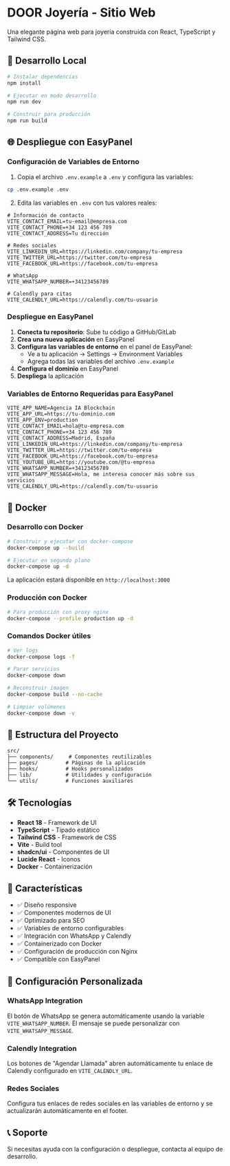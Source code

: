 # DOOR Joyería - Sitio Web

Una elegante página web para joyería construida con React, TypeScript y Tailwind CSS.

## 🚀 Desarrollo Local

```bash
# Instalar dependencias
npm install

# Ejecutar en modo desarrollo
npm run dev

# Construir para producción
npm run build
```

## 🌐 Despliegue con EasyPanel

### Configuración de Variables de Entorno

1. Copia el archivo `.env.example` a `.env` y configura las variables:

```bash
cp .env.example .env
```

2. Edita las variables en `.env` con tus valores reales:

```env
# Información de contacto
VITE_CONTACT_EMAIL=tu-email@empresa.com
VITE_CONTACT_PHONE=+34 123 456 789
VITE_CONTACT_ADDRESS=Tu dirección

# Redes sociales
VITE_LINKEDIN_URL=https://linkedin.com/company/tu-empresa
VITE_TWITTER_URL=https://twitter.com/tu-empresa
VITE_FACEBOOK_URL=https://facebook.com/tu-empresa

# WhatsApp
VITE_WHATSAPP_NUMBER=+34123456789

# Calendly para citas
VITE_CALENDLY_URL=https://calendly.com/tu-usuario
```

### Despliegue en EasyPanel

1. **Conecta tu repositorio**: Sube tu código a GitHub/GitLab
2. **Crea una nueva aplicación** en EasyPanel
3. **Configura las variables de entorno** en el panel de EasyPanel:
   - Ve a tu aplicación → Settings → Environment Variables
   - Agrega todas las variables del archivo `.env.example`
4. **Configura el dominio** en EasyPanel
5. **Despliega** la aplicación

### Variables de Entorno Requeridas para EasyPanel

```env
VITE_APP_NAME=Agencia IA Blockchain
VITE_APP_URL=https://tu-dominio.com
VITE_APP_ENV=production
VITE_CONTACT_EMAIL=hola@tu-empresa.com
VITE_CONTACT_PHONE=+34 123 456 789
VITE_CONTACT_ADDRESS=Madrid, España
VITE_LINKEDIN_URL=https://linkedin.com/company/tu-empresa
VITE_TWITTER_URL=https://twitter.com/tu-empresa
VITE_FACEBOOK_URL=https://facebook.com/tu-empresa
VITE_YOUTUBE_URL=https://youtube.com/@tu-empresa
VITE_WHATSAPP_NUMBER=+34123456789
VITE_WHATSAPP_MESSAGE=Hola, me interesa conocer más sobre sus servicios
VITE_CALENDLY_URL=https://calendly.com/tu-usuario
```

## 🐳 Docker

### Desarrollo con Docker

```bash
# Construir y ejecutar con docker-compose
docker-compose up --build

# Ejecutar en segundo plano
docker-compose up -d
```

La aplicación estará disponible en `http://localhost:3000`

### Producción con Docker

```bash
# Para producción con proxy nginx
docker-compose --profile production up -d
```

### Comandos Docker útiles

```bash
# Ver logs
docker-compose logs -f

# Parar servicios
docker-compose down

# Reconstruir imagen
docker-compose build --no-cache

# Limpiar volúmenes
docker-compose down -v
```

## 📁 Estructura del Proyecto

```
src/
├── components/     # Componentes reutilizables
├── pages/         # Páginas de la aplicación
├── hooks/         # Hooks personalizados
├── lib/           # Utilidades y configuración
└── utils/         # Funciones auxiliares
```

## 🛠️ Tecnologías

- **React 18** - Framework de UI
- **TypeScript** - Tipado estático
- **Tailwind CSS** - Framework de CSS
- **Vite** - Build tool
- **shadcn/ui** - Componentes de UI
- **Lucide React** - Iconos
- **Docker** - Containerización

## 🌟 Características

- ✅ Diseño responsive
- ✅ Componentes modernos de UI
- ✅ Optimizado para SEO
- ✅ Variables de entorno configurables
- ✅ Integración con WhatsApp y Calendly
- ✅ Containerizado con Docker
- ✅ Configuración de producción con Nginx
- ✅ Compatible con EasyPanel

## 🔧 Configuración Personalizada

### WhatsApp Integration
El botón de WhatsApp se genera automáticamente usando la variable `VITE_WHATSAPP_NUMBER`. El mensaje se puede personalizar con `VITE_WHATSAPP_MESSAGE`.

### Calendly Integration
Los botones de "Agendar Llamada" abren automáticamente tu enlace de Calendly configurado en `VITE_CALENDLY_URL`.

### Redes Sociales
Configura tus enlaces de redes sociales en las variables de entorno y se actualizarán automáticamente en el footer.

## 📞 Soporte

Si necesitas ayuda con la configuración o despliegue, contacta al equipo de desarrollo.